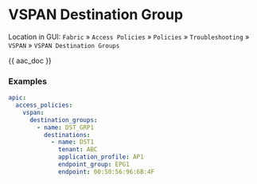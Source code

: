 # VSPAN Destination Group

Location in GUI:
`Fabric` » `Access Policies` » `Policies` » `Troubleshooting` » `VSPAN` » `VSPAN Destination Groups`

{{ aac_doc }}

### Examples

```yaml
apic:
  access_policies:
    vspan:
      destination_groups:
        - name: DST_GRP1
          destinations:
            - name: DST1
              tenant: ABC
              application_profile: AP1
              endpoint_group: EPG1
              endpoint: 00:50:56:96:6B:4F
```

